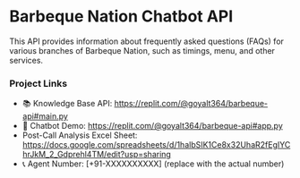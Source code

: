 # Barbeque Nation Chatbot API

This API provides information about frequently asked questions (FAQs) for various branches of Barbeque Nation, such as timings, menu, and other services.

### Project Links

- 📚 Knowledge Base API: https://replit.com/@goyalt364/barbeque-api#main.py
- 🤖 Chatbot Demo: https://replit.com/@goyalt364/barbeque-api#app.py
- Post-Call Analysis Excel Sheet: https://docs.google.com/spreadsheets/d/1halbSIK1Ce8x32UhaR2fEgIYChrJkM_2_Gdprehl4TM/edit?usp=sharing
- 📞 Agent Number: [+91-XXXXXXXXXX] (replace with the actual number)
